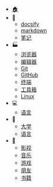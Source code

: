 - [:house:](/)
- :notebook:
  - [docsify](blog/docsify/)
  - [markdown](blog/markdown/)
  - [笔记](blog/notebook/)
- :factory:
  - [浏览器](environment/browser/)
  - [编辑器](environment/editor/)
  - [Git](environment/git/)
  - [GitHub](environment/GitHub/)
  - [终端](environment/terminal/)
  - [工具箱](environment/kit/)
  - [Linux](environment/OS/Linux/)
- :computer:
  - [语言](CS/lang/)
- :school:
  - [大学](education/university/)
  - [语言](education/LCID/)
- :dancer:
  - [影视](entertainment/video/)
  - [音乐](entertainment/music/)
  - [游戏](entertainment/game/)
  - [朋友](entertainment/friends/)
  - [书籍](entertainment/book/)
